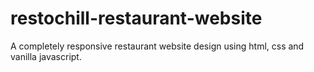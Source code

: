 # restochill-restaurant-website
A completely responsive restaurant website design using html, css and vanilla javascript.
